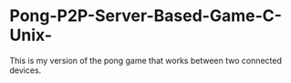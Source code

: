 # Pong-P2P-Server-Based-Game-C-Unix-
This is my version of the pong game that works between two connected devices.
